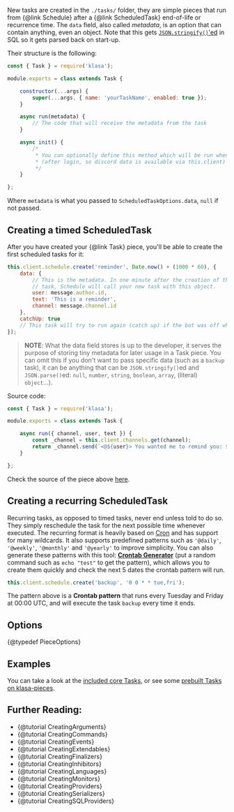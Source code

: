 New tasks are created in the `./tasks/` folder, they are simple pieces that run from {@link Schedule} after a {@link ScheduledTask} end-of-life or recurrence time. The `data` field, also called *metadata*, is an option that can contain anything, even an object. Note that this gets [`JSON.stringify()`'ed](https://developer.mozilla.org/en-US/docs/Web/JavaScript/Reference/Global_Objects/JSON/stringify) in SQL so it gets parsed back on start-up.

Their structure is the following:

```javascript
const { Task } = require('klasa');

module.exports = class extends Task {

	constructor(...args) {
		super(...args, { name: 'yourTaskName', enabled: true });
	}

	async run(metadata) {
		// The code that will receive the metadata from the task
	}

	async init() {
		/*
		 * You can optionally define this method which will be run when the bot starts
		 * (after login, so discord data is available via this.client)
		 */
	}

};
```

Where `metadata` is what you passed to `ScheduledTaskOptions.data`, `null` if not passed.

## Creating a timed ScheduledTask

After you have created your {@link Task} piece, you'll be able to create the first scheduled tasks for it:

```javascript
this.client.schedule.create('reminder', Date.now() + (1000 * 60), {
	data: {
		// This is the metadata. In one minute after the creation of this scheduled
		// task, Schedule will call your new task with this object.
		user: message.author.id,
		text: 'This is a reminder',
		channel: message.channel.id
	},
	catchUp: true
	// This task will try to run again (catch up) if the bot was off when it was meant to fire
});
```

> **NOTE**: What the data field stores is up to the developer, it serves the purpose of storing tiny metadata for later usage in a Task piece. You can omit this if you don't want to pass specific data (such as a `backup` task), it can be anything that can be `JSON.stringify()`ed and `JSON.parse()`ed: `null`, `number`, `string`, `boolean`, `array`, (literal) `object`...).

Source code:

```javascript
const { Task } = require('klasa');

module.exports = class extends Task {

	async run({ channel, user, text }) {
		const _channel = this.client.channels.get(channel);
		return _channel.send(`<@${user}> You wanted me to remind you: ${text}`);
	}

};
```

Check the source of the piece above [here](https://github.com/dirigeants/klasa-pieces/blob/9ba1c48b08ad2b1ea55aeadc6d7e8e067346c0a2/tasks/reminder.js).

## Creating a recurring ScheduledTask

Recurring tasks, as opposed to timed tasks, never end unless told to do so. They simply reschedule the task for the next possible time whenever executed. The recurring format is heavily based on [Cron](https://en.wikipedia.org/wiki/Cron) and has support for many wildcards. It also supports predefined patterns such as `'@daily'`, `'@weekly'`, `'@monthly'` and `'@yearly'` to improve simplicity. You can also generate these patterns with this tool: [**Crontab Generator**](https://crontab-generator.org/) (put a random command such as `echo "test"` to get the pattern), which allows you to create them quickly and check the next 5 dates the crontab pattern will run.

```javascript
this.client.schedule.create('backup', '0 0 * * tue,fri');
```

The pattern above is a **Crontab pattern** that runs every Tuesday and Friday at 00:00 UTC, and will execute the task `backup` every time it ends.

## Options

{@typedef PieceOptions}

## Examples

You can take a look at the [included core Tasks](https://github.com/dirigeants/klasa/tree/{branch}/src/tasks), or see some [prebuilt Tasks on klasa-pieces](https://github.com/dirigeants/klasa-pieces/tree/master/tasks).

## Further Reading:

- {@tutorial CreatingArguments}
- {@tutorial CreatingCommands}
- {@tutorial CreatingEvents}
- {@tutorial CreatingExtendables}
- {@tutorial CreatingFinalizers}
- {@tutorial CreatingInhibitors}
- {@tutorial CreatingLanguages}
- {@tutorial CreatingMonitors}
- {@tutorial CreatingProviders}
- {@tutorial CreatingSerializers}
- {@tutorial CreatingSQLProviders}
